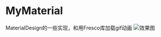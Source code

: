 # MyMaterial
MaterialDesign的一些实现，和用Fresco库加载gif动画
![效果图](http://img.blog.csdn.net/20151216224512390)
